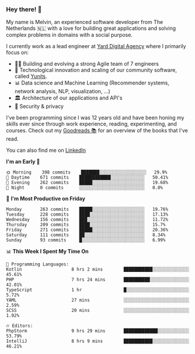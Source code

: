 ### Hey there! 👋

My name is Melvin, an experienced software developer from The Netherlands 🇳🇱 with a love for building great applications and solving complex problems in domains with a social purpose. 

I currently work as a lead engineer at [Yard Digital Agency](https://github.com/yardinternet) where I primarily focus on:

* 👏🏼 Building and evolving a strong Agile team of 7 engineers
* 🚀 Technological innovation and scaling of our community software, called [Yunits](https://www.yunits.com/).
* 📊 Data science and Machine Learning (Recommender systems, network analysis, NLP, visualization, ...)
* 🏛 Architecture of our applications and API's
* 🔐 Security & privacy

I've been programming since I was 12 years old and have been honing my skills ever since through work experience, reading, experimenting, and courses.
Check out my [Goodreads 📚](https://goodreads.com/melvinkoopmans) for an overview of the books that I've read. 

You can also find me on [LinkedIn](https://www.linkedin.com/in/melvinkoopmans)

<!--START_SECTION:waka-->
**I'm an Early 🐤** 

```text
🌞 Morning    398 commits    ███████░░░░░░░░░░░░░░░░░░   29.9% 
🌆 Daytime    671 commits    ████████████░░░░░░░░░░░░░   50.41% 
🌃 Evening    262 commits    █████░░░░░░░░░░░░░░░░░░░░   19.68% 
🌙 Night      0 commits      ░░░░░░░░░░░░░░░░░░░░░░░░░   0.0%

```
📅 **I'm Most Productive on Friday** 

```text
Monday       263 commits    █████░░░░░░░░░░░░░░░░░░░░   19.76% 
Tuesday      228 commits    ████░░░░░░░░░░░░░░░░░░░░░   17.13% 
Wednesday    156 commits    ███░░░░░░░░░░░░░░░░░░░░░░   11.72% 
Thursday     209 commits    ████░░░░░░░░░░░░░░░░░░░░░   15.7% 
Friday       271 commits    █████░░░░░░░░░░░░░░░░░░░░   20.36% 
Saturday     111 commits    ██░░░░░░░░░░░░░░░░░░░░░░░   8.34% 
Sunday       93 commits     █░░░░░░░░░░░░░░░░░░░░░░░░   6.99%

```


📊 **This Week I Spent My Time On** 

```text
💬 Programming Languages: 
Kotlin                   8 hrs 2 mins        ███████████░░░░░░░░░░░░░░   45.61% 
PHP                      7 hrs 24 mins       ██████████░░░░░░░░░░░░░░░   42.01% 
TypeScript               1 hr                █░░░░░░░░░░░░░░░░░░░░░░░░   5.72% 
YAML                     27 mins             ░░░░░░░░░░░░░░░░░░░░░░░░░   2.59% 
SCSS                     20 mins             ░░░░░░░░░░░░░░░░░░░░░░░░░   1.92%

🔥 Editors: 
PhpStorm                 9 hrs 29 mins       █████████████░░░░░░░░░░░░   53.79% 
IntelliJ                 8 hrs 9 mins        ███████████░░░░░░░░░░░░░░   46.21%

```


<!--END_SECTION:waka-->
